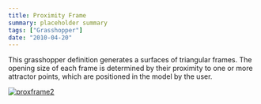 ```yaml
---
title: Proximity Frame
summary: placeholder summary
tags: ["Grasshopper"]
date: "2010-04-20"
---
```


This grasshopper definition generates a surfaces of triangular frames. The opening size of each frame is determined by their proximity to one or more attractor points, which are positioned in the model by the user.

[![](http://www.ericanastas.com/wp-content/uploads/2012/03/proxframe2.jpg "proxframe2")](proxframe2.jpg)
